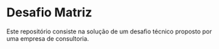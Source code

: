 # Desafio Matriz

Este repositório consiste na solução de um desafio técnico proposto por uma empresa de consultoria.
